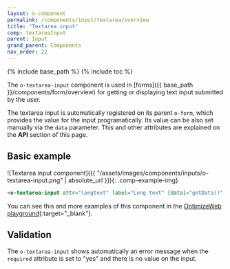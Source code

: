 ```yaml
---
layout: o-component
permalink: /components/input/textarea/overview
title: "Textarea input"
comp: textareaInput
parent: Input
grand_parent: Components
nav_order: 22
---
```


{% include base_path %}
{% include toc %}

The `o-textarea-input` component is used in [forms]({{ base_path }}/components/form/overview) for getting or displaying text input submitted by the user.

The textarea input is automatically registered on its parent `o-form`, which provides the value for the input programatically. Its value can be also set manually via the `data` parameter. This and other attributes are explained on the **API** section of this page.

## Basic example
![Textarea input component]({{ "/assets/images/components/inputs/o-textarea-input.png" | absolute_url }}){: .comp-example-img}

```html
<o-textarea-input attr="longtext" label="Long text" [data]="getData()" required="yes"></o-textarea-input>
```
You can see this and more examples of this component in the [OntimizeWeb playground]({{site.playgroundurl}}/main/inputs/textarea){:target="_blank"}.

## Validation
The `o-textarea-input` shows automatically an error message when the `required` attribute is set to "yes" and there is no value on the input.
